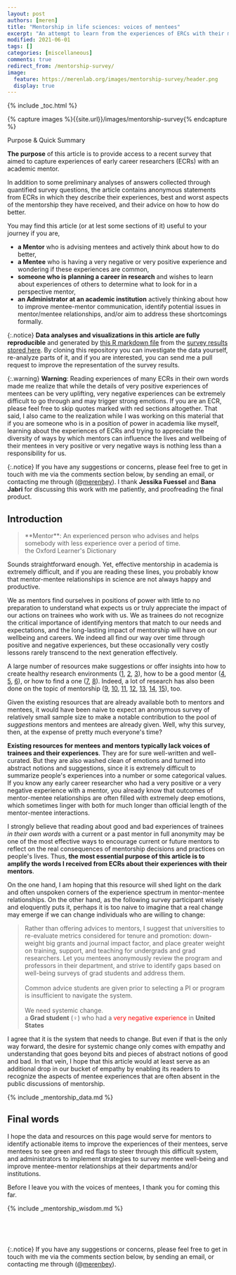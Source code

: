 ```yaml
---
layout: post
authors: [meren]
title: "Mentorship in life sciences: voices of mentees"
excerpt: "An attempt to learn from the experiences of ERCs with their mentors"
modified: 2021-06-01
tags: []
categories: [miscellaneous]
comments: true
redirect_from: /mentorship-survey/
image:
  feature: https://merenlab.org/images/mentorship-survey/header.png
  display: true
---
```


{% include _toc.html %}

{% capture images %}{{site.url}}/images/mentorship-survey{% endcapture %}

<div class="extra-info" markdown="1">

<span class="extra-info-header">Purpose & Quick Summary</span>

**The purpose** of this article is to provide access to a recent survey that aimed to capture experiences of early career researchers (ECRs) with an academic mentor.

In addition to some preliminary analyses of answers collected through quantified survey questions, the article contains anonymous statements from ECRs in which they describe their experiences, best and worst aspects of the mentorship they have received, and their advice on how to how do better.

You may find this article (or at lest some sections of it) useful to your journey if you are,

* **a Mentor** who is advising mentees and actively think about how to do better,
* **a Mentee** who is having a very negative or very positive experience and wondering if these experiences are common,
* **someone who is planning a career in research** and wishes to learn about experiences of others to determine what to look for in a perspective mentor,
* **an Administrator at an academic institution** actively thinking about how to improve mentee-mentor communication, identify potential issues in mentor/mentee relationships, and/or aim to address these shortcomings formally.
</div>

{:.notice}
**Data analyses and visualizations in this article are fully reproducible** and generated by [this R markdown file](https://github.com/merenlab/mentorship-survey-workflow/blob/master/mentorship.Rmd) from the [survey results stored here](https://github.com/merenlab/mentorship-survey-workflow/blob/master/mentorship.tsv). By cloning this repository you can investigate the data yourself, re-analyze parts of it, and if you are interested, you can send me a pull request to improve the representation of the survey results.

{:.warning}
**Warning**: Reading experiences of many ECRs in their own words made me realize that while the details of very positive experiences of mentees can be very uplifting, very negative experiences can be extremely difficult to go through and may trigger strong emotions. If you are an ECR, please feel free to skip quotes marked with red sections altogether. That said, I also came to the realization while I was working on this material that if you are someone who is in a position of power in academia like myself, learning about the experiences of ECRs and trying to appreciate the diversity of ways by which mentors can influence the lives and wellbeing of their mentees in very positive or very negative ways is nothing less than a responsibility for us.

{:.notice}
If you have any suggestions or concerns, please feel free to get in touch with me via the comments section below, by sending an email, or contacting me through (@[merenbey](https://twitter.com/merenbey)). I thank **Jessika Fuessel** and **Bana Jabri** for discussing this work with me patiently, and proofreading the final product.

## Introduction

<blockquote markdown="1">
**Mentor**: An experienced person who advises and helps somebody with less experience over a period of time.
<div class="blockquote-author">the Oxford Learner's Dictionary</div>
</blockquote>

Sounds straightforward enough. Yet, effective mentorship in academia is extremely difficult, and if you are reading these lines, you probably know that mentor-mentee relationships in science are not always happy and productive.

We as mentors find ourselves in positions of power with little to no preparation to understand what expects us or truly appreciate the impact of our actions on trainees who work with us. We as trainees do not recognize the critical importance of identifying mentors that match to our needs and expectations, and the long-lasting impact of mentorship will have on our wellbeing and careers. We indeed all find our way over time through positive and negative experiences, but these occasionally very costly lessons rarely transcend to the next generation effectively.

A large number of resources make suggestions or offer insights into how to create healthy research environments ([1](https://journals.plos.org/ploscompbiol/article?id=10.1371/journal.pcbi.1006914), [2](https://hbr.org/2019/03/why-inclusive-leaders-are-good-for-organizations-and-how-to-become-one), [3](https://www.nature.com/articles/d41586-018-05146-5)), how to be a good mentor ([4](https://www.insidehighered.com/advice/2017/08/24/lessons-about-mentoring-those-who-do-it-best-essay), [5](https://sfp.caltech.edu/mentors/mentoring_tips), [6](https://grad.uw.edu/for-students-and-post-docs/core-programs/mentoring/mentoring-guides-for-students/what-a-good-mentor-does/)), or how to find a one ([7](https://grad.uw.edu/for-students-and-post-docs/core-programs/mentoring/mentoring-guides-for-students/finding-good-mentors/), [8](https://www.apa.org/monitor/2017/04/finding-mentors)). Indeed, a lot of research has also been done on the topic of mentorship ([9](https://www.sciencemag.org/careers/2019/03/three-research-based-lessons-improve-your-mentoring), [10](https://link.springer.com/article/10.1007/s10956-009-9165-3), [11](https://www.amazon.com/Faculty-Success-through-Mentoring-Education/dp/0742563200), [12](https://pubmed.ncbi.nlm.nih.gov/21531235/), [13](https://pubmed.ncbi.nlm.nih.gov/20431710/), [14](amazon.com/Handbook-Mentoring-Work-Research-Practice/dp/1412916690), [15](https://pubmed.ncbi.nlm.nih.gov/16954490/)), too.

Given the existing resources that are already available both to mentors and mentees, it would have been naive to expect an anonymous survey of relatively small sample size to make a notable contribution to the pool of *suggestions* mentors and mentees are already given. Well, why this survey, then, at the expense of pretty much everyone's time?

**Existing resources for mentees and mentors typically lack voices of trainees and their experiences**. They are for sure well-written and well-curated. But they are also washed clean of emotions and turned into abstract notions and suggestions, since it is extremely difficult to summarize people's experiences into a number or some categorical values. If you know any early career researcher who had a very positive or a very negative experience with a mentor, you already know that outcomes of mentor-mentee relationships are often filled with extremely deep emotions, which sometimes linger with both for much longer than official length of the mentor-mentee interactions.

I strongly believe that reading about good and bad experiences of trainees *in their own words* with a current or a past mentor in full anonymity may be one of the most effective ways to encourage current or future mentors to reflect on the real consequences of mentorship decisions and practices on people's lives. Thus, **the most essential purpose of this article is to amplify the words I received from ECRs about their experiences with their mentors**.

On the one hand, I am hoping that this resource will shed light on the dark and often unspoken corners of the experience spectrum in mentor-mentee relationships. On the other hand, as the following survey participant wisely and eloquently puts it, perhaps it is too naive to imagine that a real change may emerge if we can change individuals who are willing to change:

<blockquote>
Rather than offering advices to mentors, I suggest that universities to re-evaluate metrics considered for tenure and promotion: down-weight big grants and journal impact factor, and place greater weight on training, support, and teaching for undergrads and grad researchers. Let you mentees anonymously review the program and professors in their department, and strive to identify gaps based on well-being surveys of grad students and address them.
<br /><br />
Common advice students are given prior to selecting a PI or program is insufficient to navigate the system.<br /><br />We need systemic change.
<div class="blockquote-author">a <b>Grad student</b> (♀) who had a <span style="color:red;">very negative experience</span> in <b>United States</b></div>
</blockquote>

I agree that it is the system that needs to change. But even if that is the only way forward, the desire for systemic change only comes with empathy and understanding that goes beyond bits and pieces of abstract notions of good and bad. In that vein, I hope that this article would at least serve as an additional drop in our bucket of empathy by enabling its readers to recognize the aspects of mentee experiences that are often absent in the public discussions of mentorship.


{% include _mentorship_data.md %}


## Final words

I hope the data and resources on this page would serve for mentors to identify actionable items to improve the experiences of their mentees, serve mentees to see green and red flags to steer through this difficult system, and administrators to implement strategies to survey mentee well-being and improve mentee-mentor relationships at their departments and/or institutions.

Before I leave you with the voices of mentees, I thank you for coming this far.

{% include _mentorship_wisdom.md %}

&nbsp;

&nbsp;

{:.notice}
If you have any suggestions or concerns, please feel free to get in touch with me via the comments section below, by sending an email, or contacting me through (@[merenbey](https://twitter.com/merenbey)).
